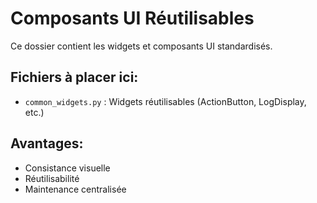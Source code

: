 # Composants UI Réutilisables

Ce dossier contient les widgets et composants UI standardisés.

## Fichiers à placer ici:
- `common_widgets.py` : Widgets réutilisables (ActionButton, LogDisplay, etc.)

## Avantages:
- Consistance visuelle
- Réutilisabilité
- Maintenance centralisée
